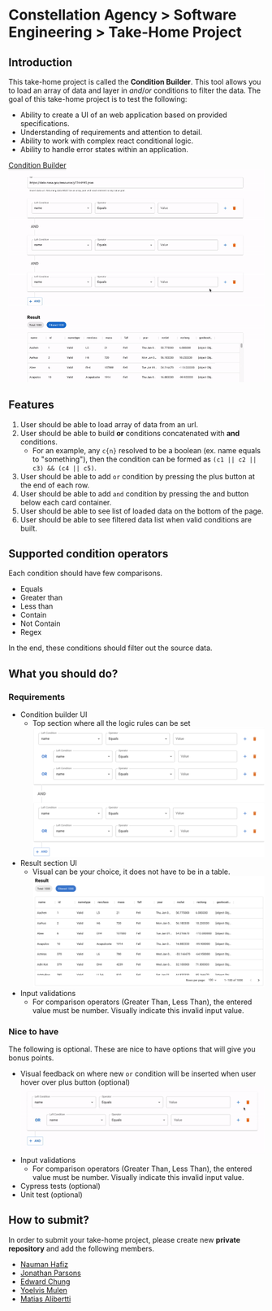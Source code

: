 # Constellation Agency > Software Engineering > Take-Home Project

## Introduction

This take-home project is called the **Condition Builder**. This tool allows you to load an array of data and layer in _and_/_or_ conditions to filter the data. The goal of this take-home project is to test the following:

- Ability to create a UI of an web application based on provided specifications.
- Understanding of requirements and attention to detail.
- Ability to work with complex react conditional logic.
- Ability to handle error states within an application.

[Condition Builder](https://ca-recruiting-exercises.vercel.app/)
![demo](./images/demo.gif)

## Features

1. User should be able to load array of data from an url.
2. User should be able to build **or** conditions concatenated with **and** conditions.
   - For an example, any `c{n}` resolved to be a boolean (ex. name equals to "something"), then the condition can be formed as `(c1 || c2 || c3) && (c4 || c5)`.
3. User should be able to add `or` condition by pressing the plus button at the end of each row.
4. User should be able to add `and` condition by pressing the and button below each card container.
5. User should be able to see list of loaded data on the bottom of the page.
6. User should be able to see filtered data list when valid conditions are built.

## Supported condition operators

Each condition should have few comparisons.

- Equals
- Greater than
- Less than
- Contain
- Not Contain
- Regex

In the end, these conditions should filter out the source data.

## What you should do?

### Requirements

- Condition builder UI
  - Top section where all the logic rules can be set
    ![Condition Builder UI](./images/condition_builder_ui.png)
- Result section UI
  - Visual can be your choice, it does not have to be in a table.
    ![Result UI](./images/result_ui.png)
- Input validations
  - For comparison operators (Greater Than, Less Than), the entered value must be number. Visually indicate this invalid input value.

### Nice to have

The following is optional. These are nice to have options that will give you bonus points.

- Visual feedback on where new `or` condition will be inserted when user hover over plus button (optional)
  ![Visual Feedback](./images/row_feedback.gif)
- Input validations
  - For comparison operators (Greater Than, Less Than), the entered value must be number. Visually indicate this invalid input value.
- Cypress tests (optional)
- Unit test (optional)

## How to submit?

In order to submit your take-home project, please create new **private repository** and add the following members.

- [Nauman Hafiz](https://www.github.com/canisvulgaris)
- [Jonathan Parsons](https://www.github.com/jmparsons)
- [Edward Chung](https://www.github.com/munjo5746)
- [Yoelvis Mulen](https://www.github.com/ymulenll)
- [Matias Alibertti](https://github.com/mattrc)
